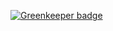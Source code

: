 
[![Greenkeeper badge](https://badges.greenkeeper.io/KyoPanda/Panda_TripleTriad.svg)](https://greenkeeper.io/)
